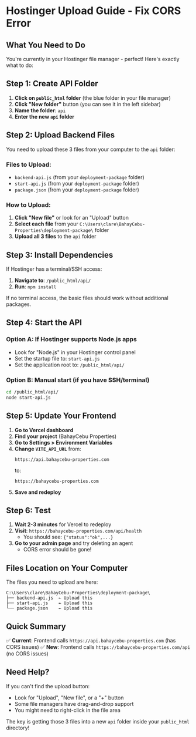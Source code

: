 # Hostinger Upload Guide - Fix CORS Error

## What You Need to Do

You're currently in your Hostinger file manager - perfect! Here's exactly what to do:

## Step 1: Create API Folder

1. **Click on `public_html` folder** (the blue folder in your file manager)
2. **Click "New folder"** button (you can see it in the left sidebar)
3. **Name the folder**: `api`
4. **Enter the new `api` folder**

## Step 2: Upload Backend Files

You need to upload these 3 files from your computer to the `api` folder:

### Files to Upload:
- `backend-api.js` (from your `deployment-package` folder)
- `start-api.js` (from your `deployment-package` folder) 
- `package.json` (from your `deployment-package` folder)

### How to Upload:
1. **Click "New file"** or look for an "Upload" button
2. **Select each file** from your `C:\Users\clare\BahayCebu-Properties\deployment-package\` folder
3. **Upload all 3 files** to the `api` folder

## Step 3: Install Dependencies

If Hostinger has a terminal/SSH access:
1. **Navigate to**: `/public_html/api/`
2. **Run**: `npm install`

If no terminal access, the basic files should work without additional packages.

## Step 4: Start the API

### Option A: If Hostinger supports Node.js apps
- Look for "Node.js" in your Hostinger control panel
- Set the startup file to: `start-api.js`
- Set the application root to: `/public_html/api/`

### Option B: Manual start (if you have SSH/terminal)
```bash
cd /public_html/api/
node start-api.js
```

## Step 5: Update Your Frontend

1. **Go to Vercel dashboard**
2. **Find your project** (BahayCebu Properties)
3. **Go to Settings > Environment Variables**
4. **Change `VITE_API_URL`** from:
   ```
   https://api.bahaycebu-properties.com
   ```
   to:
   ```
   https://bahaycebu-properties.com
   ```
5. **Save and redeploy**

## Step 6: Test

1. **Wait 2-3 minutes** for Vercel to redeploy
2. **Visit**: `https://bahaycebu-properties.com/api/health`
   - You should see: `{"status":"ok",...}`
3. **Go to your admin page** and try deleting an agent
   - CORS error should be gone!

## Files Location on Your Computer

The files you need to upload are here:
```
C:\Users\clare\BahayCebu-Properties\deployment-package\
├── backend-api.js  ← Upload this
├── start-api.js    ← Upload this  
└── package.json    ← Upload this
```

## Quick Summary

✅ **Current**: Frontend calls `https://api.bahaycebu-properties.com` (has CORS issues)
✅ **New**: Frontend calls `https://bahaycebu-properties.com/api` (no CORS issues)

## Need Help?

If you can't find the upload button:
- Look for "Upload", "New file", or a "+" button
- Some file managers have drag-and-drop support
- You might need to right-click in the file area

The key is getting those 3 files into a new `api` folder inside your `public_html` directory!